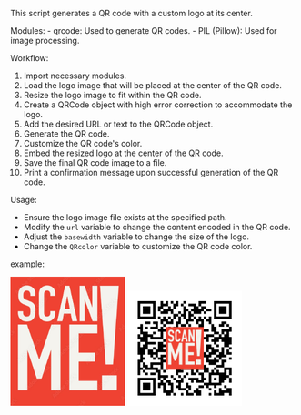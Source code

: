 This script generates a QR code with a custom logo at its center.

Modules:
    - qrcode: Used to generate QR codes.
    - PIL (Pillow): Used for image processing.

Workflow:
1. Import necessary modules.
2. Load the logo image that will be placed at the center of the QR code.
3. Resize the logo image to fit within the QR code.
4. Create a QRCode object with high error correction to accommodate the logo.
5. Add the desired URL or text to the QRCode object.
6. Generate the QR code.
7. Customize the QR code's color.
8. Embed the resized logo at the center of the QR code.
9. Save the final QR code image to a file.
10. Print a confirmation message upon successful generation of the QR code.

Usage:
- Ensure the logo image file exists at the specified path.
- Modify the `url` variable to change the content encoded in the QR code.
- Adjust the `basewidth` variable to change the size of the logo.
- Change the `QRcolor` variable to customize the QR code color.


example:

<img src="1000_F_555357467_E6zIl0PN50coOmhdK4ARfUeZmc22XfKO.jpg" width="40%" />  <img src="gfg_QR.png" width="40%"/>
 